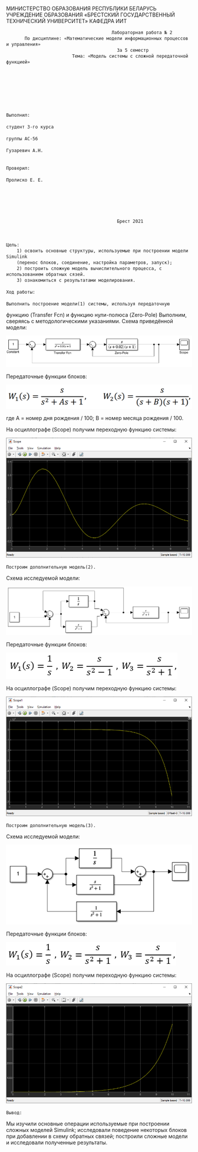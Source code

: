  МИНИСТЕРСТВО ОБРАЗОВАНИЯ РЕСПУБЛИКИ БЕЛАРУСЬ
                                            УЧРЕЖДЕНИЕ ОБРАЗОВАНИЯ 
                              «БРЕСТСКИЙ ГОСУДАРСТВЕННЫЙ ТЕХНИЧЕСКИЙ УНИВЕРСИТЕТ»
                                                КАФЕДРА ИИТ




                                            Лабораторная работа № 2
           По дисциплине: «Математические модели информационных процессов и управления»
                                              За 5 семестр
                             Тема: «Модель системы с сложной передаточной функцией»







                                                                            Выполнил:
                                                                            студент 3-го курса
                                                                            группы АС-56
                                                                            Гузаревич А.Н.

                                                                            Проверил:
                                                                            Пролиско Е. Е.






                                              Брест 2021



	Цель: 
		1) освоить основные структуры, используемые при построении модели Simulink 
		(перенос блоков, соединение, настройка параметров, запуск); 
		2) построить сложную модель вычислительного процесса, с использованием обратных сязей.
		3) ознакомиться с результатами моделирования.

	Ход работы:

	Выполнить построение модели(1) системы, используя передаточную 
функцию (Transfer Fcn) и функцию нули-полюса (Zero-Pole)
Выполним, сверяясь с методологическими указаниями.
Схема приведённой модели:

![model1](images/model1.png)

Передаточные функции блоков:

![funcModel1](images/funcModel1.png)

где А = номер дня рождения / 100; В = номер месяца рождения / 100.

На осциллографе (Scope) получим переходную функцию системы:

![model1Scope](images/model1Scope.png)

	Построим дополнительную модель(2).
Схема исследуемой модели:

![model2](images/model2.png)

Передаточные функции блоков:

![funcModel2](images/funcModel2.png)

На осциллографе (Scope) получим переходную функцию системы:

![model2Scope](images/model2Scope.png)

	Построим дополнительную модель(3).
Схема исследуемой модели:

![model3](images/model3.png)

Передаточные функции блоков:

![funcModel3](images/funcModel3.png)

На осциллографе (Scope) получим переходную функцию системы:

![model3Scope](images/model3Scope.png)

	Вывод:
Мы изучили основные операции используемые при построении сложных моделей Simulink; 
исследовали поведение некоторых блоков при добавлении в схему обратных связей; 
построили сложные модели и исследовали полученные результаты.
